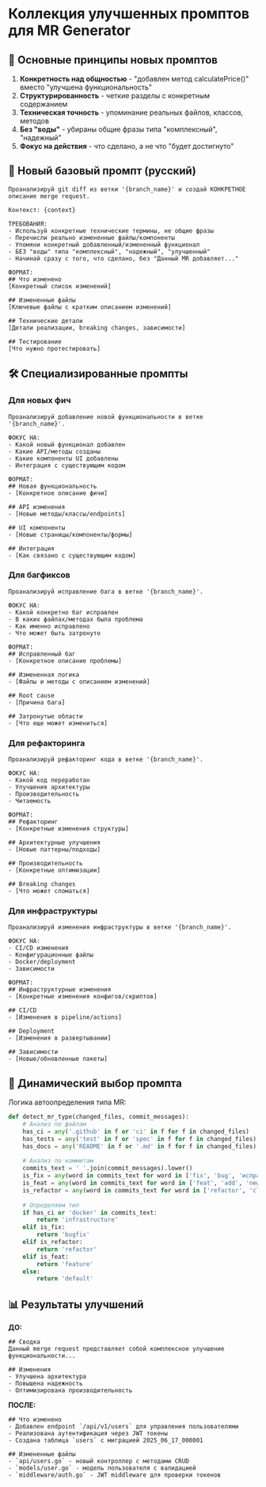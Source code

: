 # Коллекция улучшенных промптов для MR Generator

## 🎯 Основные принципы новых промптов

1. **Конкретность над общностью** - "добавлен метод calculatePrice()" вместо "улучшена функциональность"
2. **Структурированность** - четкие разделы с конкретным содержанием
3. **Техническая точность** - упоминание реальных файлов, классов, методов
4. **Без "воды"** - убираны общие фразы типа "комплексный", "надежный"
5. **Фокус на действия** - что сделано, а не что "будет достигнуто"

## 📝 Новый базовый промпт (русский)

```
Проанализируй git diff из ветки '{branch_name}' и создай КОНКРЕТНОЕ описание merge request.

Контекст: {context}

ТРЕБОВАНИЯ:
- Используй конкретные технические термины, не общие фразы
- Перечисли реально измененные файлы/компоненты  
- Упомяни конкретный добавленный/измененный функционал
- БЕЗ "воды" типа "комплексный", "надежный", "улучшенный"
- Начинай сразу с того, что сделано, без "Данный MR добавляет..."

ФОРМАТ:
## Что изменено
[Конкретный список изменений]

## Измененные файлы
[Ключевые файлы с кратким описанием изменений]

## Технические детали
[Детали реализации, breaking changes, зависимости]

## Тестирование
[Что нужно протестировать]
```

## 🛠️ Специализированные промпты

### Для новых фич
```
Проанализируй добавление новой функциональности в ветке '{branch_name}'.

ФОКУС НА:
- Какой новый функционал добавлен
- Какие API/методы созданы
- Какие компоненты UI добавлены
- Интеграция с существующим кодом

ФОРМАТ:
## Новая функциональность
- [Конкретное описание фичи]

## API изменения
- [Новые методы/классы/endpoints]

## UI компоненты  
- [Новые страницы/компоненты/формы]

## Интеграция
- [Как связано с существующим кодом]
```

### Для багфиксов
```
Проанализируй исправление бага в ветке '{branch_name}'.

ФОКУС НА:
- Какой конкретно баг исправлен
- В каких файлах/методах была проблема
- Как именно исправлено
- Что может быть затронуто

ФОРМАТ:
## Исправленный баг
- [Конкретное описание проблемы]

## Измененная логика
- [Файлы и методы с описанием изменений]

## Root cause
- [Причина бага]

## Затронутые области
- [Что еще может измениться]
```

### Для рефакторинга
```
Проанализируй рефакторинг кода в ветке '{branch_name}'.

ФОКУС НА:
- Какой код переработан
- Улучшения архитектуры
- Производительность
- Читаемость

ФОРМАТ:
## Рефакторинг
- [Конкретные изменения структуры]

## Архитектурные улучшения
- [Новые паттерны/подходы]

## Производительность
- [Конкретные оптимизации]

## Breaking changes
- [Что может сломаться]
```

### Для инфраструктуры
```
Проанализируй изменения инфраструктуры в ветке '{branch_name}'.

ФОКУС НА:
- CI/CD изменения
- Конфигурационные файлы
- Docker/deployment
- Зависимости

ФОРМАТ:
## Инфраструктурные изменения
- [Конкретные изменения конфигов/скриптов]

## CI/CD
- [Изменения в pipeline/actions]

## Deployment
- [Изменения в развертывании]

## Зависимости
- [Новые/обновленные пакеты]
```

## 🔧 Динамический выбор промпта

Логика автоопределения типа MR:

```python
def detect_mr_type(changed_files, commit_messages):
    # Анализ по файлам
    has_ci = any('.github' in f or 'ci' in f for f in changed_files)
    has_tests = any('test' in f or 'spec' in f for f in changed_files)
    has_docs = any('README' in f or '.md' in f for f in changed_files)
    
    # Анализ по коммитам
    commits_text = ' '.join(commit_messages).lower()
    is_fix = any(word in commits_text for word in ['fix', 'bug', 'исправ'])
    is_feat = any(word in commits_text for word in ['feat', 'add', 'new', 'добав'])
    is_refactor = any(word in commits_text for word in ['refactor', 'clean', 'рефактор'])
    
    # Определяем тип
    if has_ci or 'docker' in commits_text:
        return 'infrastructure'
    elif is_fix:
        return 'bugfix'
    elif is_refactor:
        return 'refactor'
    elif is_feat:
        return 'feature'
    else:
        return 'default'
```

## 📊 Результаты улучшений

**ДО:**
```
## Сводка
Данный merge request представляет собой комплексное улучшение функциональности...

## Изменения
- Улучшена архитектура
- Повышена надежность
- Оптимизирована производительность
```

**ПОСЛЕ:**
```
## Что изменено
- Добавлен endpoint `/api/v1/users` для управления пользователями
- Реализована аутентификация через JWT токены
- Создана таблица `users` с миграцией 2025_06_17_000001

## Измененные файлы
- `api/users.go` - новый контроллер с методами CRUD
- `models/user.go` - модель пользователя с валидацией
- `middleware/auth.go` - JWT middleware для проверки токенов
```
